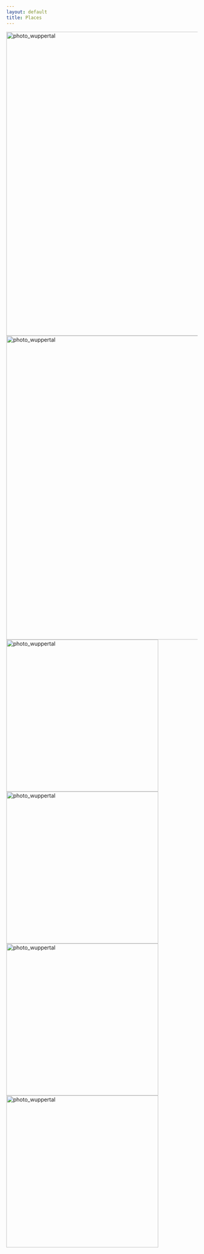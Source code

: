 ```yaml
---
layout: default
title: Places
---
```


<html>
<head>
<link href="{{ "/" | relative_url }}public/css/lightbox.css" rel="stylesheet" />
<style>

* {
  box-sizing: border-box;
}

.img-container {
  float: left;
  width: 50%;
  padding: 20px;
}

.clearfix::after {
  content: "";
  clear: both;
  display: table;
}


</style>
</head>
<body>

<div class="clearfix">
  <div class="img-container">
    <a href="../images/places/wuppertal.jpg" data-lightbox="wuppertal" data-title="Wuppertal">
    <img src="../images/places/wuppertal.jpg" alt="photo_wuppertal" width="800" height=auto></a>
  </div>
  <div class="img-container">
    <a href="../images/places/margate.jpg" data-lightbox="margate" data-title="Margate">
    <img src="../images/places/margate.jpg" alt="photo_wuppertal" width="800" height=auto></a>
  </div>
</div>

<div class="clearfix">
  <div class="img-container">
    <a href="../images/places/avignon.jpg" data-lightbox="Avignon" data-title="Avignon">
    <img src="../images/places/avignon.jpg" alt="photo_wuppertal" width="400" height=auto></a>
  </div>
  <div class="img-container">
    <a href="../images/places/epping_forest.jpg" data-lightbox="Epping Forest" data-title="Epping Forest">
    <img src="../images/places/epping_forest.jpg" alt="photo_wuppertal" width="400" height=auto></a>
  </div>
</div>

<div class="clearfix">
  <div class="img-container">
    <a href="../images/places/berlin.jpg" data-lightbox="Berlin" data-title="Berlin">
    <img src="../images/places/berlin.jpg" alt="photo_wuppertal" width="400" height=auto></a>
  </div>
  <div class="img-container">
    <a href="../images/places/london.jpg" data-lightbox="London" data-title="London">
    <img src="../images/places/london.jpg" alt="photo_wuppertal" width="400" height=auto></a>
  </div>
</div>

</body>
<script src="{{ "/" | relative_url }}public/js/lightbox-plus-jquery.js"></script>
</html>

